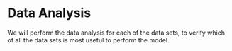 # Data Analysis

We will perform the data analysis for each of the data sets, to verify which of all the data sets is most useful to perform the model.